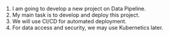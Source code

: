 1. I am going to develop a new project on Data Pipeline.
2. My main task is to develop and deploy this project.
3. We will use CI/CD for automated deployment.
4. For data access and security, we may use Kubernetics later.